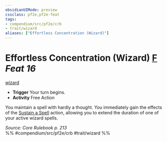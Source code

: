 ```yaml
---
obsidianUIMode: preview
cssclass: pf2e,pf2e-feat
tags:
- compendium/src/pf2e/crb
- trait/wizard
aliases: ["Effortless Concentration (Wizard)"]
---
```

# Effortless Concentration (Wizard)  [F](chapter-9-playing-the-game.md#Actions "Free Action") *Feat 16*  
[wizard](Reference/Rules/Traits/wizard.md "Wizard Class Trait")  

- **Trigger** Your turn begins.
- **Activity** Free Action

You maintain a spell with hardly a thought. You immediately gain the effects of the [Sustain a Spell](sustain-a-spell.md) action, allowing you to extend the duration of one of your active wizard spells.

*Source: Core Rulebook p. 213*  
%% #compendium/src/pf2e/crb #trait/wizard %%